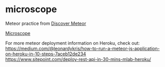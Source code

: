 # microscope
Meteor practice from [Discover Meteor](https://s3.amazonaws.com/discovermeteor/formats/Discover+Meteor+%E2%80%93+Building+Real-Time+JavaScript+Web+Apps+%E2%80%93+Sacha+Greif+%26+Tom+Coleman.pdf)<br />

[Microscope]( https://microscopeblog.herokuapp.com/)

For more meteor deployment information on Heroku, check out:<br />
https://medium.com/@leonardykris/how-to-run-a-meteor-js-application-on-heroku-in-10-steps-7aceb12de234<br />
https://www.sitepoint.com/deploy-rest-api-in-30-mins-mlab-heroku/
